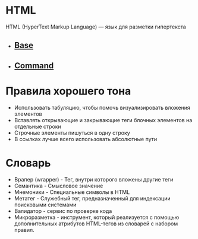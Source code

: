 # HTML
HTML (HyperText Markup Language) — язык для разметки гипертекста
<ul>
    <li><h2><a href = "/HTML/base/">Base</a></h2></li>
    <li><h2><a href = "/HTML/command/">Command</a></h2></li>
</ul>

# Правила хорошего тона
<ul>
<li>Использовать табуляцию, чтобы помочь визуализировать вложения элементов</li>
<li>Вставлять открывающие и закрывающие теги блочных элементов на отдельные строки</li>
<li>Строчные элементы пишуться в одну строку</li>
<li>В ссылках лучше всего использовать абсолютные пути</li>
</ul>

# Словарь
<ul>
<li>Врапер (wrapper) - Тег, внутри которого вложены другие теги</li>
<li>Семантика - Смысловое значение</li>
<li>Мнемоники - Специальные символы в HTML</li>
<li>Метатег - Служебный тег, предназначенный для индексации поисковыми системами</li>
<li>Валидатор - сервис по проверке кода</li>
<li>Микроразметка - инструмент, который реализуется с помощью дополнительных атрибутов HTML-тегов из словарей с набором правил.</li>


</ul>